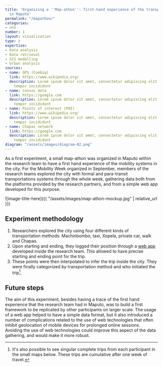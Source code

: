 ```yaml
---
title: 'Organizing a ''Map-athon'': first-hand experience of the transportation system
  in Maputo'
permalink: "/mapathon/"
categories:
- uno
number: 1
layout: visualization
type: z
expertise:
- Data analysis
- Data retrieval
- GIS modelling
- Urban analysis
sources:
- name: GPS (Cuebiq)
  link: https://www.wikipedia.org/
  description: Lorem ipsum dolor sit amet, consectetur adipiscing elit, sed do eiusmod
    tempor incididunt
- name: Census data
  link: https://google.com
  description: Lorem ipsum dolor sit amet, consectetur adipiscing elit, sed do eiusmod
    tempor incididunt
- name: Points of interest (POI)
  link: https://www.wikipedia.org/
  description: Lorem ipsum dolor sit amet, consectetur adipiscing elit, sed do eiusmod
    tempor incididunt
- name: Chapas network
  link: https://google.com
  description: Lorem ipsum dolor sit amet, consectetur adipiscing elit, sed do eiusmod
    tempor incididunt
diagram: "/assets/images/diagram-02.png"
---
```


As a first experiment, a small map-athon was organized in Maputo within the research team to have a first hand experience of the mobility systems in the city. For the Mobility Week organized in September, members of the research teams explored the city with formal and para-transit transportations systems through the whole week, gathering data both from the platforms provided by the research partners, and from a simple web app developed for this purpose.

![image-title-here]({{ "/assets/images/map-athon-mockup.jpg" | relative_url }})

## Experiment methodology
1. Researchers explored the city using four different kinds of transportation methods: Machinbombo, taxi, Xopela, private car, walk and Chapas.
2. Upon starting and ending, they logged their position through a [web app](https://densitydesign.github.io/map-uto/) developed inside the research team. This allowed to have precise starting and ending point for the trip.
3. These points were then interpolated to infer the trip inside the city. They were finally categorized by transportation method and who initiated the trip[^1].

## Future steps
The aim of this experiment, besides having a trace of the first hand experience that the research team had in Maputo, was to build a first framework to be replicated by other participants on larger scale.
The usage of a web app helped to have a simple data format, but it also introduced a number of complications related to the use of web technologies that often inhibit geolocation of mobile devices for prolonged online sessions.
Avoiding the use of web technologies could improve this aspect of the data gathering, and would make it more robust.

[^1]: It's also possible to see singular complete trips from each participant in the small maps below. These trips are cumulative after one week of travel.
